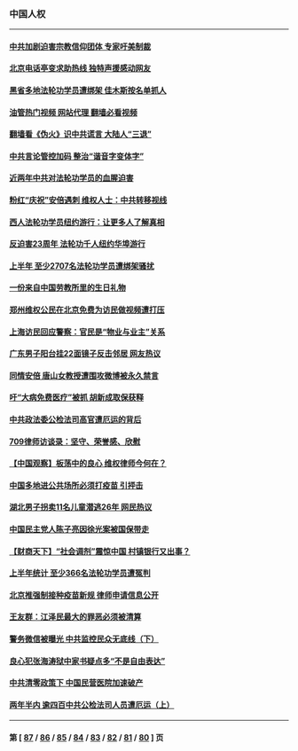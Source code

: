 ### 中国人权
---
#### [中共加剧迫害宗教信仰团体 专家吁美制裁](../../pages/ncid278/n13780252.md?07141245) 
#### [北京电话亭变求助热线 独特声援感动网友](../../pages/ncid278/n13780127.md?07141245) 
#### [黑省多地法轮功学员遭绑架 佳木斯按名单抓人](../../pages/ncid278/n13779958.md?07141245) 
#### [油管热门视频 网站代理 翻墙必看视频](http://209.222.30.114:81/youtube.html?07141245)
#### [翻墙看《伪火》识中共谎言 大陆人“三退”](../../pages/ncid278/n13779275.md?07141245) 
#### [中共言论管控加码 整治“谐音字变体字”](../../pages/ncid278/n13779959.md?07141245) 
#### [近两年中共对法轮功学员的血腥迫害](../../pages/ncid278/n13778445.md?07141245) 
#### [粉红“庆祝”安倍遇刺 维权人士：中共转移视线](../../pages/ncid278/n13778704.md?07141245) 
#### [西人法轮功学员纽约游行：让更多人了解真相](../../pages/ncid278/n13778030.md?07141245) 
#### [反迫害23周年 法轮功千人纽约华埠游行](../../pages/ncid278/n13777927.md?07141245) 
#### [上半年 至少2707名法轮功学员遭绑架骚扰](../../pages/ncid278/n13776397.md?07141245) 
#### [一份来自中国劳教所里的生日礼物](../../pages/ncid278/n13777122.md?07141245) 
#### [郑州维权公民在北京免费为访民做视频遭打压](../../pages/ncid278/n13777238.md?07141245) 
#### [上海访民回应警察：官民是“物业与业主”关系](../../pages/ncid278/n13777046.md?07141245) 
#### [广东男子阳台挂22面镜子反击邻居 网友热议](../../pages/ncid278/n13777031.md?07141245) 
#### [同情安倍 唐山女教授遭围攻微博被永久禁言](../../pages/ncid278/n13776964.md?07141245) 
#### [吁“大病免费医疗”被抓  胡新成取保获释](../../pages/ncid278/n13776806.md?07141245) 
#### [中共政法委公检法司高官遭厄运的背后](../../pages/ncid278/n13774880.md?07141245) 
#### [709律师访谈录：坚守、荣誉感、欣慰](../../pages/ncid278/n13776376.md?07141245) 
#### [【中国观察】板荡中的良心 维权律师今何在？](../../pages/ncid278/n13775584.md?07141245) 
#### [中国多地进公共场所必须打疫苗 引抨击](../../pages/ncid278/n13776384.md?07141245) 
#### [湖北男子拐卖11名儿童潜逃26年 网民热议](../../pages/ncid278/n13776304.md?07141245) 
#### [中国民主党人陈子亮因徐光案被国保带走](../../pages/ncid278/n13776286.md?07141245) 
#### [【财商天下】“社会调剂”震惊中国 村镇银行又出事？](../../pages/ncid278/n13775860.md?07141245) 
#### [上半年统计 至少366名法轮功学员遭冤判](../../pages/ncid278/n13775603.md?07141245) 
#### [北京推强制接种疫苗新规 律师申请信息公开](../../pages/ncid278/n13775519.md?07141245) 
#### [王友群：江泽民最大的罪恶必须被清算](../../pages/ncid278/n13775167.md?07141245) 
#### [警务微信被曝光 中共监控民众无底线（下）](../../pages/ncid278/n13774421.md?07141245) 
#### [良心犯张海涛狱中家书疑点多“不是自由表达”](../../pages/ncid278/n13775029.md?07141245) 
#### [中共清零政策下 中国民营医院加速破产](../../pages/ncid278/n13774881.md?07141245) 
#### [两年半内 逾四百中共公检法司人员遭厄运（上）](../../pages/ncid278/n13767733.md?07141245) 

---
#### 第 [ [87](./87.md?07141245) / [86](./86.md?07141245) / [85](./85.md?07141245) / [84](./84.md?07141245) / [83](./83.md?07141245) / [82](./82.md?07141245) / [81](./81.md?07141245) / [80](./80.md?07141245) ] 页
